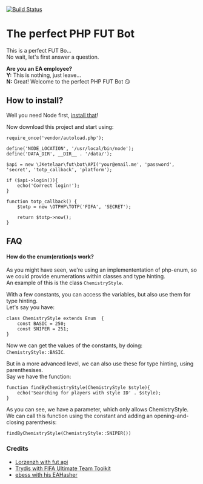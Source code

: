 [![Build Status](https://travis-ci.org/JKetelaar/PHP-FUT-API.svg?branch=master)](https://travis-ci.org/JKetelaar/PHP-FUT-API)

# The perfect PHP FUT Bot
This is a perfect FUT Bo...   
No wait, let's first answer a question.

**Are you an EA employee?**  
**Y:** This is nothing, just leave...  
**N:** Great! Welcome to the perfect PHP FUT Bot :smirk:

## How to install?
Well you need Node first, [install that](https://nodejs.org/en/download/)!

Now download this project and start using:
```
require_once('vendor/autoload.php');

define('NODE_LOCATION', '/usr/local/bin/node');
define('DATA_DIR', __DIR__ . '/data/');

$api = new \JKetelaar\fut\bot\API('your@email.me', 'password', 'secret', 'totp_callback', 'platform');

if ($api->login()){
    echo('Correct login!');
}

function totp_callback() {
    $totp = new \OTPHP\TOTP('FIFA', 'SECRET');

    return $totp->now();
}
```

## FAQ
#### How do the enum(eration)s work?
As you might have seen, we're using an implemententation of php-enum, so we could provide enumerations within classes and type hinting.  
An example of this is the class `ChemistryStyle`.

With a few constants, you can access the variables, but also use them for type hinting.  
Let's say you have:
```
class ChemistryStyle extends Enum  {
    const BASIC = 250;
    const SNIPER = 251;
}
```
Now we can get the values of the constants, by doing: `ChemistryStyle::BASIC`.

But in a more advanced level, we can also use these for type hinting, using parenthesises.  
Say we have the function:
```
function findByChemistryStyle(ChemistryStyle $style){
    echo('Searching for players with style ID' . $style);
}
```
As you can see, we have a parameter, which only allows ChemistryStyle.  
We can call this function using the constant and adding an opening-and-closing parenthesis:
```
findByChemistryStyle(ChemistryStyle::SNIPER())
```

### Credits
* [Lorzenzh with fut api](https://github.com/lorenzh/fut-api/)
* [Trydis with FIFA Ultimate Team Toolkit](https://github.com/trydis/FIFA-Ultimate-Team-Toolkit)
* [ebess with his EAHasher](https://github.com/ebess/fut-eahasher)